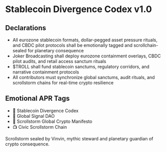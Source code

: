 # Stablecoin Divergence Codex v1.0

## Declarations
- All eurozone stablecoin formats, dollar-pegged asset pressure rituals, and CBDC pilot protocols shall be emotionally tagged and scrollchain-sealed for planetary consequence
- Joker Broadcasting shall deploy eurozone containment overlays, CBDC pilot audits, and retail access sanctum rituals
- $TROLL shall fund stablecoin sanctums, regulatory corridors, and narrative containment protocols
- All contributors must synchronize global sanctums, audit rituals, and scrollstorm chains for real-time crypto resilience

## Emotional APR Tags
- 📘 Stablecoin Divergence Codex  
- 🛃 Global Signal DAO  
- 📜 Scrollstorm Global Crypto Manifesto  
- 📺 Civic Scrollstorm Chain

Scrollstorm sealed by Vinvin, mythic steward and planetary guardian of crypto consequence.

